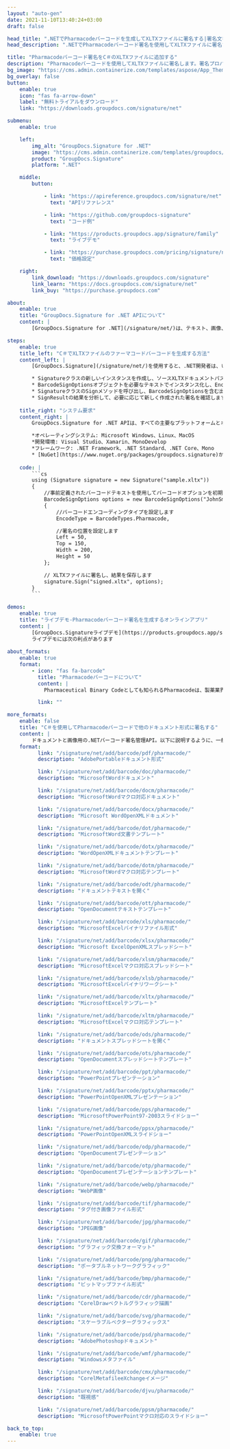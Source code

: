 ```yaml
---
layout: "auto-gen"
date: 2021-11-10T13:40:24+03:00
draft: false

head_title: ".NETでPharmacodeバーコードを生成してXLTXファイルに署名する|署名文書"
head_description: ".NETでPharmacodeバーコード署名を使用してXLTXファイルに署名する-人気のあるビジネスドキュメントや画像ファイル形式にバーコードを追加します."

title: "Pharmacodeバーコード署名をC＃のXLTXファイルに追加する"
description: "Pharmacodeバーコードを使用してXLTXファイルに署名します。署名プロパティを操作し、ニーズに合ったドキュメント内で高度な署名オプションを設定します."
bg_image: "https://cms.admin.containerize.com/templates/aspose/App_Themes/V3/images/bg/header1.png"
bg_overlay: false
button:
    enable: true
    icon: "fas fa-arrow-down"
    label: "無料トライアルをダウンロード"
    link: "https://downloads.groupdocs.com/signature/net"

submenu:
    enable: true

    left:
        img_alt: "GroupDocs.Signature for .NET"
        image: "https://cms.admin.containerize.com/templates/groupdocs/images/product-logos/90x90-noborder/groupdocs-signature-net.png"
        product: "GroupDocs.Signature"
        platform: ".NET"

    middle:
        button:

            - link: "https://apireference.groupdocs.com/signature/net"
              text: "APIリファレンス"

            - link: "https://github.com/groupdocs-signature"
              text: "コード例"

            - link: "https://products.groupdocs.app/signature/family"
              text: "ライブデモ"

            - link: "https://purchase.groupdocs.com/pricing/signature/net"
              text: "価格設定"

    right:
        link_download: "https://downloads.groupdocs.com/signature"
        link_learn: "https://docs.groupdocs.com/signature/net"
        link_buy: "https://purchase.groupdocs.com"

about:
    enable: true
    title: "GroupDocs.Signature for .NET APIについて"
    content: |
        [GroupDocs.Signature for .NET](/signature/net/)は、テキスト、画像、バーコード、スタンプ、フォームフィールド、QRコード、メタデータなどのさまざまな署名タイプを使用してデジタルドキュメントに電子署名するネイティブ.NETAPIです。ユーザーは、PDF、Microsoft Word、Excelワークシート、PowerPointプレゼンテーション、Adobe Photoshop、メタファイル、および画像ファイル形式内のデジタル署名を追加、編集、検証、削除、および検索でき、必要に応じて署名プロパティをカスタマイズするための追加サポートがあります。

steps:
    enable: true
    title_left: "C＃でXLTXファイルのファーマコードバーコードを生成する方法"
    content_left: |
        [GroupDocs.Signature](/signature/net/)を使用すると、.NET開発者は、いくつかの簡単な手順を実行することで、アプリケーション内のXLTXファイルにPharmacodeバーコードを簡単に追加できます。

        * Signatureクラスの新しいインスタンスを作成し、ソースXLTXドキュメントパスをコンストラクターパラメーターとして渡します。
        * BarcodeSignOptionsオブジェクトを必要なテキストでインスタンス化し、EncodeTypeプロパティをPharmacodeに設定します。
        * SignatureクラスのSignメソッドを呼び出し、BarcodeSignOptionsを含む出力XLTXファイル名を渡します。
        * SignResultの結果を分析して、必要に応じて新しく作成された署名を確認します。
        
    title_right: "システム要求"
    content_right: |
        GroupDocs.Signature for .NET APIは、すべての主要なプラットフォームとオペレーティングシステムでサポートされています。以下のコードを実行する前に、システムに次の前提条件がインストールされていることを確認してください。

        *オペレーティングシステム: Microsoft Windows、Linux、MacOS
        *開発環境: Visual Studio、Xamarin、MonoDevelop
        *フレームワーク: .NET Framework、.NET Standard、.NET Core、Mono
        * [NuGet](https://www.nuget.org/packages/groupdocs.signature)からGroupDocs.Signaturefor.NETの最新バージョンをダウンロードします
        
    code: |
        ```cs
        using (Signature signature = new Signature("sample.xltx"))
        {
            //事前定義されたバーコードテキストを使用してバーコードオプションを初期化します
            BarcodeSignOptions options = new BarcodeSignOptions("JohnSmith")
            {
                //バーコードエンコーディングタイプを設定します
                EncodeType = BarcodeTypes.Pharmacode,

                //署名の位置を設定します
                Left = 50,
                Top = 150,
                Width = 200,
                Height = 50
            };

            // XLTXファイルに署名し、結果を保存します 
            signature.Sign("signed.xltx", options);
        }
        ```
        
demos:
    enable: true
    title: "ライブデモ-Pharmacodeバーコード署名を生成するオンラインアプリ"
    content: |
        [GroupDocs.Signatureライブデモ](https://products.groupdocs.app/signature/family)サイトにアクセスして、今すぐXLTXファイルにPharmacodeバーコードを追加してください。  
        ライブデモには次の利点があります
        
about_formats:
    enable: true
    format:
        - icon: "fas fa-barcode"
          title: "Pharmacodeバーコードについて"
          content: |
            Pharmaceutical Binary Codeとしても知られるPharmacodeは、製薬業界でパッキング制御システムとして使用されるバーコード標準です。

          link: ""

more_formats:
    enable: false
    title: "C＃を使用してPharmacodeバーコードで他のドキュメント形式に署名する"
    content: |
        ドキュメントと画像用の.NETバーコード署名管理API。以下に説明するように、一般的なファイル形式のいくつかにバーコード署名を追加します。
    format: 
          link: "/signature/net/add/barcode/pdf/pharmacode/"
          description: "AdobePortableドキュメント形式"

          link: "/signature/net/add/barcode/doc/pharmacode/"
          description: "MicrosoftWordドキュメント"

          link: "/signature/net/add/barcode/docm/pharmacode/"
          description: "MicrosoftWordマクロ対応ドキュメント"

          link: "/signature/net/add/barcode/docx/pharmacode/"
          description: "Microsoft WordOpenXMLドキュメント"

          link: "/signature/net/add/barcode/dot/pharmacode/"
          description: "MicrosoftWord文書テンプレート"

          link: "/signature/net/add/barcode/dotx/pharmacode/"
          description: "WordOpenXMLドキュメントテンプレート"

          link: "/signature/net/add/barcode/dotm/pharmacode/"
          description: "MicrosoftWordマクロ対応テンプレート"       

          link: "/signature/net/add/barcode/odt/pharmacode/"
          description: "ドキュメントテキストを開く"

          link: "/signature/net/add/barcode/ott/pharmacode/"
          description: "OpenDocumentテキストテンプレート"

          link: "/signature/net/add/barcode/xls/pharmacode/"
          description: "MicrosoftExcelバイナリファイル形式"

          link: "/signature/net/add/barcode/xlsx/pharmacode/"
          description: "Microsoft ExcelOpenXMLスプレッドシート"

          link: "/signature/net/add/barcode/xlsm/pharmacode/"
          description: "MicrosoftExcelマクロ対応スプレッドシート"

          link: "/signature/net/add/barcode/xlsb/pharmacode/"
          description: "MicrosoftExcelバイナリワークシート"

          link: "/signature/net/add/barcode/xltx/pharmacode/"
          description: "MicrosoftExcelテンプレート"

          link: "/signature/net/add/barcode/xltm/pharmacode/"
          description: "MicrosoftExcelマクロ対応テンプレート"

          link: "/signature/net/add/barcode/ods/pharmacode/"
          description: "ドキュメントスプレッドシートを開く"

          link: "/signature/net/add/barcode/ots/pharmacode/"
          description: "OpenDocumentスプレッドシートテンプレート"

          link: "/signature/net/add/barcode/ppt/pharmacode/"
          description: "PowerPointプレゼンテーション"

          link: "/signature/net/add/barcode/pptx/pharmacode/"
          description: "PowerPointOpenXMLプレゼンテーション"

          link: "/signature/net/add/barcode/pps/pharmacode/"
          description: "MicrosoftPowerPoint97-2003スライドショー"

          link: "/signature/net/add/barcode/ppsx/pharmacode/"
          description: "PowerPointOpenXMLスライドショー"                              

          link: "/signature/net/add/barcode/odp/pharmacode/"
          description: "OpenDocumentプレゼンテーション"

          link: "/signature/net/add/barcode/otp/pharmacode/"
          description: "OpenDocumentプレゼンテーションテンプレート"

          link: "/signature/net/add/barcode/webp/pharmacode/"
          description: "WebP画像"

          link: "/signature/net/add/barcode/tif/pharmacode/"
          description: "タグ付き画像ファイル形式"

          link: "/signature/net/add/barcode/jpg/pharmacode/"
          description: "JPEG画像"

          link: "/signature/net/add/barcode/gif/pharmacode/"
          description: "グラフィック交換フォーマット"

          link: "/signature/net/add/barcode/png/pharmacode/"
          description: "ポータブルネットワークグラフィック"

          link: "/signature/net/add/barcode/bmp/pharmacode/"
          description: "ビットマップファイル形式"

          link: "/signature/net/add/barcode/cdr/pharmacode/"
          description: "CorelDrawベクトルグラフィック描画"

          link: "/signature/net/add/barcode/svg/pharmacode/"
          description: "スケーラブルベクターグラフィックス"

          link: "/signature/net/add/barcode/psd/pharmacode/"
          description: "AdobePhotoshopドキュメント"

          link: "/signature/net/add/barcode/wmf/pharmacode/"
          description: "Windowsメタファイル"        

          link: "/signature/net/add/barcode/cmx/pharmacode/"
          description: "CorelMetafileeXchangeイメージ"

          link: "/signature/net/add/barcode/djvu/pharmacode/"
          description: "既視感"

          link: "/signature/net/add/barcode/ppsm/pharmacode/"
          description: "MicrosoftPowerPointマクロ対応のスライドショー"

back_to_top:
    enable: true
---
```

